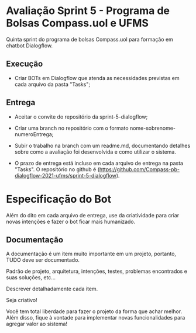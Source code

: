 
# Avaliação Sprint 5 - Programa de Bolsas Compass.uol e UFMS

Quinta sprint do programa de bolsas Compass.uol para formação em chatbot Dialogflow.


## Execução

- Criar BOTs em Dialogflow que atenda as necessidades previstas em cada arquivo da pasta "Tasks";


## Entrega

- Aceitar o convite do repositório da sprint-5-dialogflow;

- Criar uma branch no repositório com o formato nome-sobrenome-numeroEntrega;

- Subir o trabalho na branch com um readme.md, documentando detalhes sobre como a avaliação foi desenvolvida e como utilizar o sistema.

- O prazo de entrega está incluso em cada arquivo de entrega na pasta "Tasks". O repositório no github é (https://github.com/Compass-pb-dialogflow-2021-ufms/sprint-5-dialogflow).

# Especificação do Bot

Além do dito em cada arquivo de entrega, use da criatividade para criar novas intenções e fazer o bot ficar mais humanizado.

## Documentação
A documentação é um item muito importante em um projeto, portanto, TUDO deve ser documentado. 

Padrão de projeto, arquitetura, intenções, testes, problemas encontrados e suas soluções, etc... 

Descrever detalhadamente cada item.

Seja criativo!

Você tem total liberdade para fazer o projeto da forma que achar melhor. Além disso, fique
à vontade para implementar novas funcionalidades para agregar valor ao sistema!
